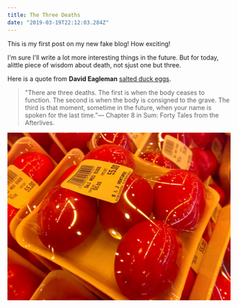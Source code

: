 ```yaml
---
title: The Three Deaths
date: "2019-03-19T22:12:03.284Z"
---
```


This is my first post on my new fake blog! How exciting!

I'm sure I'll write a lot more interesting things in the future. But for today, alittle piece of wisdom about death, not sjust one but three.

Here is a quote from  **David Eagleman** [salted duck eggs](https://www.goodreads.com/quotes/336070-there-are-three-deaths-the-first-is-when-the-body).

>"There are three deaths. The first is when the body ceases to function.
>The second is when the body is consigned to the grave. 
>The third is that moment, sometime in the future, when your name is spoken for the last time.”—
>Chapter 8 in Sum: Forty Tales from the Afterlives.

![Chinese Salty Egg](./salty_egg.jpg)
